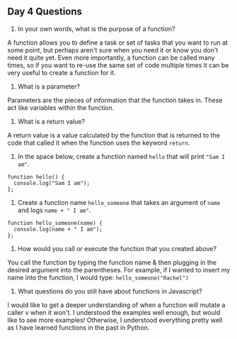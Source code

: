 ## Day 4 Questions

1. In your own words, what is the purpose of a function?

  A function allows you to define a task or set of tasks that you want to run at some point, but perhaps aren't sure when you need it or know you don't need it quite yet. Even more importantly, a function can be called many times, so if you want to re-use the same set of code multiple times it can be very useful to create a function for it.

1. What is a parameter?

  Parameters are the pieces of information that the function takes in. These act like variables within the function.

1. What is a return value?

  A return value is a value calculated by the function that is returned to the code that called it when the function uses the keyword `return`.

1. In the space below, create a function named `hello` that will print `"Sam I am"`.
```
function hello() {
  console.log("Sam I am");
};
```

1. Create a function name `hello_someone` that takes an argument of `name` and logs `name + " I am"`.
```
function hello_someone(name) {
  console.log(name + " I am");
};
```

1. How would you call or execute the function that you created above?

  You call the function by typing the function name & then plugging in the desired argument into the parentheses. For example, if I wanted to insert my name into the function, I would type: `hello_someone("Rachel")`

1. What questions do you still have about functions in Javascript?  

  I would like to get a deeper understanding of when a function will mutate a caller v when it won't. I understood the examples well enough, but would like to see more examples! Otherwise, I understood everything pretty well as I have learned functions in the past in Python.
